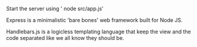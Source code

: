Start the server using ' node src/app.js'

Express is a minimalistic 'bare bones' web framework built for Node JS.

Handlebars.js is a logicless templating language that keep the view and the code separated like we all know they should be.